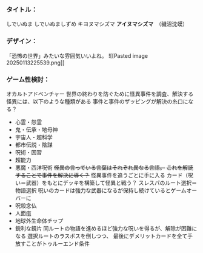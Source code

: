 ### タイトル：
しでいぬま
しでいぬましずめ
キヨヌマシズマ
**アイヌマシズマ**　（穢沼沈蟆）

### デザイン：
「恐怖の世界」みたいな雰囲気いいよね。
![[Pasted image 20250113225539.png]]

### ゲーム性検討：
オカルトアドベンチャー
世界の終わりを防ぐために怪異事件を調査、解決する
怪異には、以下のような種類がある
事件と事件のザッピングが解決の糸口になる？
- 心霊・怨霊
- 鬼・伝承・地母神
- 宇宙人・超科学
- 都市伝説・陰謀
- 呪術・因習
- 超能力
- 悪魔・西洋呪術
~~怪異の言っている言葉はそれぞれ異なる言語。~~
~~これを解読することで事件を解決に導く？~~
怪異事件を追うごとに手に入る
カード（呪い＝武器）をもとにデッキを構築して怪異と戦う？
スレスパのルート選択＝物語選択
呪いのカードは強力な武器になるが保持し続けているとゲームオーバーに
- 呪殺念仏
- 人面疽
- 地球外生命体チップ
- 鋭利な鏡片
同ルートの物語を進めるほど強力な呪いを得るが、解除が困難になる
選択ルートのラスボスを倒しつつ、
最後にデメリットカードを全て手放すことがトゥルーエンド条件


